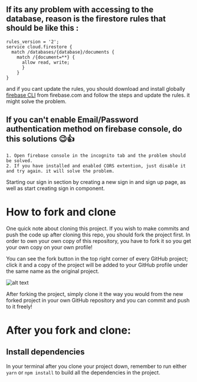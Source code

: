 ## If its any problem with accessing to the database, reason is the firestore rules that should be like this :
~~~
rules_version = '2'; 
service cloud.firestore {
  match /databases/{database}/documents {
    match /{document=**} {
      allow read, write;
      }
    }
}
  ~~~

and if you cant update the rules, you should download and install globally [firebase CLI](https://firebase.google.com/docs/cli) from firebase.com and follow the steps and update the rules. it might solve the problem.

## If you can't enable Email/Password authentication method on firebase console, do this solutions :wink::+1:
~~~ 
1. Open firebase console in the incognito tab and the problem should be solved.
2. If you have installed and enabled CORS extention, just disable it and try again. it will solve the problem.
~~~


Starting our sign in section by creating a new sign in and sign up page, as well as start creating sign in component.

# How to fork and clone

One quick note about cloning this project. If you wish to make commits and push the code up after cloning this repo, you should fork the project first. In order to own your own copy of this repository, you have to fork it so you get your own copy on your own profile!

You can see the fork button in the top right corner of every GitHub project; click it and a copy of the project will be added to your GitHub profile under the same name as the original project.

![alt text](https://i.ibb.co/1YN7SJ6/Screen-Shot-2019-07-01-at-2-02-40-AM.png "image to fork button")

After forking the project, simply clone it the way you would from the new forked project in your own GitHub repository and you can commit and push to it freely!


# After you fork and clone:

## Install dependencies

In your terminal after you clone your project down, remember to run either `yarn` or `npm install` to build all the dependencies in the project.
